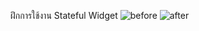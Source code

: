 ฝึกการใช้งาน Stateful Widget
![before](https://user-images.githubusercontent.com/86775174/185360361-778f82b5-8a45-4d8b-8097-c829389ba945.png)
![after](https://user-images.githubusercontent.com/86775174/185360383-7d6c5de1-d38b-476e-b69c-4b0b2c433ed2.png)
